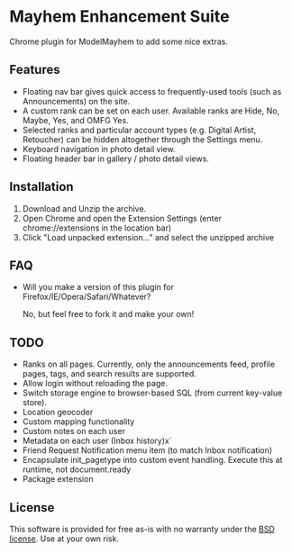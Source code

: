 Mayhem Enhancement Suite
========================

Chrome plugin for ModelMayhem to add some nice extras.

Features
--------

- Floating nav bar gives quick access to frequently-used tools (such as Announcements) on the site.
- A custom rank can be set on each user.  Available ranks are Hide, No, Maybe, Yes, and OMFG Yes.
- Selected ranks and particular account types (e.g. Digital Artist, Retoucher) can be hidden altogether through the Settings menu.
- Keyboard navigation in photo detail view.
- Floating header bar in gallery / photo detail views.

Installation
------------

1. Download and Unzip the archive.
2. Open Chrome and open the Extension Settings (enter chrome://extensions in the location bar)
3. Click "Load unpacked extension..." and select the unzipped archive

FAQ
---

- Will you make a version of this plugin for Firefox/IE/Opera/Safari/Whatever?

  No, but feel free to fork it and make your own!

TODO
----

- Ranks on all pages.  Currently, only the announcements feed, profile pages, tags, and search results are supported.
- Allow login without reloading the page.
- Switch storage engine to browser-based SQL (from current key-value store).
- Location geocoder
- Custom mapping functionality
- Custom notes on each user
- Metadata on each user (Inbox history)x`
- Friend Request Notification menu item (to match Inbox notification)
- Encapsulate init_pagetype into custom event handling. Execute this at runtime, not document.ready
- Package extension

License
-------

This software is provided for free as-is with no warranty under the
[BSD license](http://opensource.org/licenses/bsd-license.php).
Use at your own risk.